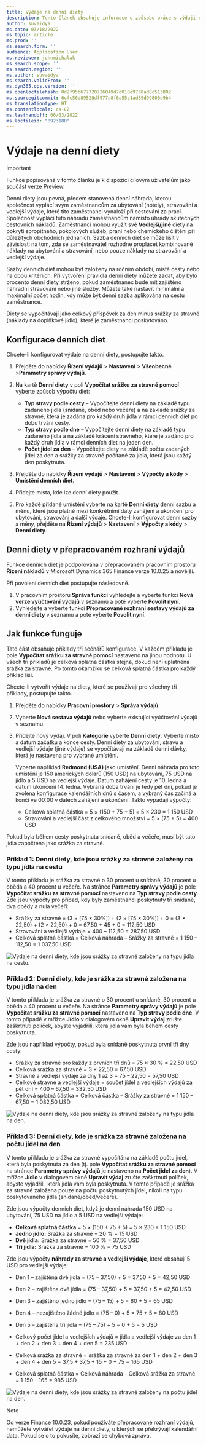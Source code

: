 ```yaml
---
title: Výdaje na denní diety
description: Tento článek obsahuje informace o způsobu práce s výdaji na denní diety.
author: suvaidya
ms.date: 03/18/2022
ms.topic: article
ms.prod: ''
ms.search.form: ''
audience: Application User
ms.reviewer: johnmichalak
ms.search.scope: ''
ms.search.region: ''
ms.author: suvaidya
ms.search.validFrom: ''
ms.dyn365.ops.version: ''
ms.openlocfilehash: 0d2f95b677720726049d7d010e9738ad8c513802
ms.sourcegitcommit: 6cfc50d89528df977a8f6a55c1ad39d99800d9b4
ms.translationtype: HT
ms.contentlocale: cs-CZ
ms.lasthandoff: 06/03/2022
ms.locfileid: "8923180"
---
```

# <a name="per-diem-expenses"></a>Výdaje na denní diety

> [!IMPORTANT] 
> Funkce popisovaná v tomto článku je k dispozici cílovým uživatelům jako součást verze Preview.

Denní diety jsou pevná, předem stanovená denní náhrada, kterou společnost vyplácí svým zaměstnancům za ubytování (hotely), stravování a vedlejší výdaje, které tito zaměstnanci vynaloží při cestování za prací. Společnost vyplácí tuto náhradu zaměstnancům namísto úhrady skutečných cestovních nákladů. Zaměstnanci mohou využít své **Vedlejší/jiné** diety na pokrytí spropitného, pokojových služeb, praní nebo chemického čištění při důležitých obchodních jednáních. Sazba denních diet se může lišit v závislosti na tom, zda se zaměstnavatel rozhodne proplácet kombinované náklady na ubytování a stravování, nebo pouze náklady na stravování a vedlejší výdaje.

Sazby denních diet mohou být založeny na ročním období, místě cesty nebo na obou kritériích. Při vytvoření pravidla denní diety můžete zadat, aby bylo procento denní diety strženo, pokud zaměstnanec bude mít zajištěno náhradní stravování nebo jiné služby. Můžete také nastavit minimální a maximální počet hodin, kdy může být denní sazba aplikována na cestu zaměstnance.

Diety se vypočítávají jako celkový příspěvek za den minus srážky za stravné (náklady na doplňkové jídlo), které je zaměstnanci poskytováno.

## <a name="configure-per-diems"></a>Konfigurace denních diet

Chcete-li konfigurovat výdaje na denní diety, postupujte takto.

1. Přejděte do nabídky **Řízení výdajů** \> **Nastavení** \> **Všeobecné** \>**Parametry správy výdajů**.
2. Na kartě **Denní diety** v poli **Vypočítat srážku za stravné pomocí** vyberte způsob výpočtu diet:

    - **Typ stravy podle cesty** – Vypočítejte denní diety na základě typu zadaného jídla (snídaně, oběd nebo večeře) a na základě srážky za stravné, která je zadána pro každý druh jídla v rámci denních diet po dobu trvání cesty.
    - **Typ stravy podle dne** – Vypočítejte denní diety na základě typu zadaného jídla a na základě krácení stravného, které je zadáno pro každý druh jídla v rámci denních diet na jeden den.
    - **Počet jídel za den** – Vypočítejte diety na základě počtu zadaných jídel za den a srážky za stravné počítané za jídla, která jsou každý den poskytnuta.

3. Přejděte do nabídky **Řízení výdajů** \> **Nastavení** \> **Výpočty a kódy** \> **Umístění denních diet**.
4. Přidejte místa, kde lze denní diety použít.
5. Pro každé přidané umístění vyberte na kartě **Denní diety** denní sazbu a měnu, které jsou platné mezi konkrétními daty zahájení a ukončení pro ubytování, stravování a další výdaje. Chcete-li konfigurovat denní sazby a měny, přejděte na **Řízení výdajů** \> **Nastavení** \> **Výpočty a kódy** \> **Denní diety**.

## <a name="per-diems-in-the-reimagined-expense-interface"></a>Denní diety v přepracovaném rozhraní výdajů

Funkce denních diet je podporována v přepracovaném pracovním prostoru **Řízení nákladů** v Microsoft Dynamics 365 Finance verze 10.0.25 a novější.

Při povolení denních diet postupujte následovně.

1. V pracovním prostoru **Správa funkcí** vyhledejte a vyberte funkci **Nová verze vyúčtování výdajů** v seznamu a poté vyberte **Povolit nyní**.
2. Vyhledejte a vyberte funkci **Přepracované rozhraní sestavy výdajů za denní diety** v seznamu a poté vyberte **Povolit nyní**.

## <a name="how-the-feature-works"></a>Jak funkce funguje

Tato část obsahuje příklady tří scénářů konfigurace. V každém příkladu je pole **Vypočítat srážku za stravné pomocí** nastaveno na jinou hodnotu. U všech tří příkladů je celková splatná částka stejná, dokud není uplatněna srážka za stravné. Po tomto okamžiku se celková splatná částka pro každý příklad liší.

Chcete-li vytvořit výdaje na diety, které se používají pro všechny tři příklady, postupujte takto.

1. Přejděte do nabídky **Pracovní prostory** \> **Správa výdajů**.
2. Vyberte **Nová sestava výdajů** nebo vyberte existující vyúčtování výdajů v seznamu.
3. Přidejte nový výdaj. V poli **Kategorie** vyberte **Denní diety**. Vyberte místo a datum začátku a konce cesty. Denní diety za ubytování, stravu a vedlejší výdaje (jiné výdaje) se vypočítávají na základě denní dávky, která je nastavena pro vybrané umístění.

    Vyberte například **Redmond (USA)** jako umístění. Denní náhrada pro toto umístění je 150 amerických dolarů (150 USD) na ubytování, 75 USD na jídlo a 5 USD na vedlejší výdaje. Datum zahájení cesty je 10. ledna a datum ukončení 14. ledna. Vybraná doba trvání je tedy pět dní, pokud je zvolena konfigurace kalendářních dnů s časem, a vybraný čas začíná a končí ve 00:00 v datech zahájení a ukončení. Takto vypadají výpočty:

    - Celková splatná částka = 5 × (150 + 75 + 5) = 5 × 230 = 1 150 USD
    - Stravování a vedlejší část z celkového množství = 5 × (75 + 5) = 400 USD

Pokud byla během cesty poskytnuta snídaně, oběd a večeře, musí být tato jídla započtena jako srážka za stravné.

### <a name="example-1-per-diem-where-meal-reductions-are-based-on-meal-type-per-trip"></a>Příklad 1: Denní diety, kde jsou srážky za stravné založeny na typu jídla na cestu

V tomto příkladu je srážka za stravné o 30 procent u snídaně, 30 procent u oběda a 40 procent u večeře. Na stránce **Parametry správy výdajů** je pole **Vypočítat srážku za stravné pomocí** nastaveno na **Typ stravy podle cesty**. Zde jsou výpočty pro případ, kdy byly zaměstnanci poskytnuty tři snídaně, dva obědy a nula večeří:

- Srážky za stravné = (3 × \[75 × 30%\]) + (2 × \[75 × 30%\]) + 0 = (3 × 22,50) + (2 × 22,50) + 0 = 67,50 + 45 + 0 = 112,50 USD
- Stravování a vedlejší výdaje = 400 – 112,50 = 287,50 USD
- Celková splatná částka = Celková náhrada – Srážky za stravné = 1 150 – 112,50 = 1 037,50 USD

![Výdaje na denní diety, kde jsou srážky za stravné založeny na typu jídla na cestu.](media/1-meal-type-per-trip.png)

### <a name="example-2-per-diem-where-meal-reductions-are-based-on-meal-type-per-day"></a>Příklad 2: Denní diety, kde je srážka za stravné založena na typu jídla na den

V tomto příkladu je srážka za stravné o 30 procent u snídaně, 30 procent u oběda a 40 procent u večeře. Na stránce **Parametry správy výdajů** je pole **Vypočítat srážku za stravné pomocí** nastaveno na **Typ stravy podle dne**. V tomto případě v mřížce **Jídlo** v dialogovém okně **Upravit výdaj** zrušte zaškrtnutí políček, abyste vyjádřili, která jídla vám byla během cesty poskytnuta.

Zde jsou například výpočty, pokud byla snídaně poskytnuta první tři dny cesty:

- Srážky za stravné pro každý z prvních tří dnů = 75 × 30 % = 22,50 USD
- Celková srážka za stravné = 3 × 22,50 = 67,50 USD
- Stravné a vedlejší výdaje za dny 1 až 3 = 75 – 22,50 = 57,50 USD
- Celkové stravné a vedlejší výdaje = součet jídel a vedlejších výdajů za pět dní = 400 – 67,50 = 332,50 USD
- Celková splatná částka = Celková částka – Srážky za stravné = 1 150 – 67,50 = 1 082,50 USD

![Výdaje na denní diety, kde jsou srážky za stravné založeny na typu jídla na den.](media/2-meal-type-per-day.png)

### <a name="example-3-per-diem-where-meal-reductions-are-based-on-number-of-meals-per-day"></a>Příklad 3: Denní diety, kde je srážka za stravné založena na počtu jídel na den

V tomto příkladu je srážka za stravné vypočítána na základě počtu jídel, která byla poskytnuta za den (tj. pole **Vypočítat srážku za stravné pomocí** na stránce **Parametry správy výdajů** je nastaveno na **Počet jídel za den**). V mřížce **Jídlo** v dialogovém okně **Upravit výdaj** zrušte zaškrtnutí políček, abyste vyjádřili, která jídla vám byla poskytnuta.
V tomto případě je srážka za stravné založena pouze na počtu poskytnutých jídel, nikoli na typu poskytovaného jídla (snídaně/oběd/večeře).

Zde jsou výpočty denních diet, když je denní náhrada 150 USD na ubytování, 75 USD na jídlo a 5 USD na vedlejší výdaje:

- **Celková splatná částka** = 5 × (150 + 75 + 5) = 5 × 230 = 1 150 USD
- **Jedno jídlo:** Srážka za stravné = 20 % = 15 USD
- **Dvě jídla:** Srážka za stravné = 50 % = 37,50 USD
- **Tři jídla:** Srážka za stravné = 100 % = 75 USD

Zde jsou výpočty **náhrady za stravné a vedlejší výdaje**, které obsahují 5 USD pro vedlejší výdaje:

- Den 1 – zajištěna dvě jídla = (75 – 37,50) + 5 = 37,50 + 5 = 42,50 USD
- Den 2 – zajištěna dvě jídla = (75 – 37,50) + 5 = 37,50 + 5 = 42,50 USD
- Den 3 – zajištěno jedno jídlo = (75 – 15) + 5 = 60 + 5 = 65 USD
- Den 4 – nezajištěno žádné jídlo = (75 – 0) + 5 = 75 + 5 = 80 USD
- Den 5 – zajištěna tři jídla = (75 – 75) + 5 = 0 + 5 = 5 USD

- Celkový počet jídel a vedlejších výdajů = jídla a vedlejší výdaje za den 1 + den 2 + den 3 + den 4 + den 5 = 235 USD
- Celková srážka za stravné = srážka za stravné za den 1 + den 2 + den 3 + den 4 + den 5 = 37,5 + 37,5 + 15 + 0 + 75 = 165 USD
- Celková splatná částka = Celková náhrada – Celková srážka za stravné = 1 150 – 165 = 985 USD

![Výdaje na denní diety, kde jsou srážky za stravné založeny na počtu jídel na den.](media/3-number-of-meals-per-day.png)

> [!NOTE]
> Od verze Finance 10.0.23, pokud používáte přepracované rozhraní výdajů, nemůžete vytvářet výdaje na denní diety, u kterých se překrývají kalendářní data. Pokud se o to pokusíte, zobrazí se chybová zpráva.
